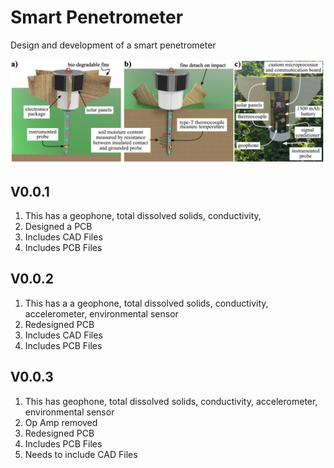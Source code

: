 # Smart Penetrometer
Design and development of a smart penetrometer

<p align="center">
<img src="image.PNG" alt="drawing" width="700"/>
</p>
<p align="center">
</p>

## V0.0.1
1. This has a geophone, total dissolved solids, conductivity, 
1. Designed a PCB
1. Includes CAD Files
1. Includes PCB Files

## V0.0.2
1. This has a a geophone, total dissolved solids, conductivity, accelerometer, environmental sensor
1. Redesigned PCB
1. Includes CAD Files
1. Includes PCB Files

## V0.0.3
1. This has geophone, total dissolved solids, conductivity, accelerometer, environmental sensor
1. Op Amp removed
1. Redesigned PCB
1. Includes PCB Files
1. Needs to include CAD Files











